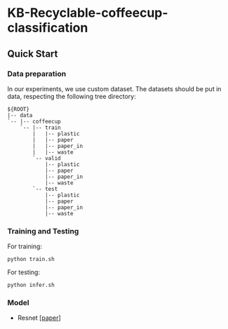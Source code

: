 # KB-Recyclable-coffeecup-classification

## Quick Start
### Data preparation
In our experiments, we use custom dataset. The datasets should be put in data, respecting the following tree directory:
```
${ROOT}
|-- data
`-- |-- coffeecup
    `-- |-- train
        |   |-- plastic
        |   |-- paper
        |   |-- paper_in
        |   |-- waste
        `-- valid
            |-- plastic
            |-- paper
            |-- paper_in
            |-- waste
        `-- test
            |-- plastic
            |-- paper
            |-- paper_in
            |-- waste
```
### Training and Testing
For training:
```
python train.sh
```
For testing:
```
python infer.sh
```
### Model
 * Resnet [[paper](https://www.cv-foundation.org/openaccess/content_cvpr_2016/papers/He_Deep_Residual_Learning_CVPR_2016_paper.pdf)]
